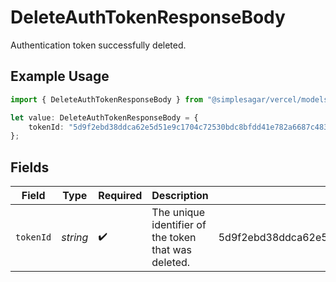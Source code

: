 # DeleteAuthTokenResponseBody

Authentication token successfully deleted.

## Example Usage

```typescript
import { DeleteAuthTokenResponseBody } from "@simplesagar/vercel/models/deleteauthtokenop.js";

let value: DeleteAuthTokenResponseBody = {
    tokenId: "5d9f2ebd38ddca62e5d51e9c1704c72530bdc8bfdd41e782a6687c48399e8391",
};
```

## Fields

| Field                                                            | Type                                                             | Required                                                         | Description                                                      | Example                                                          |
| ---------------------------------------------------------------- | ---------------------------------------------------------------- | ---------------------------------------------------------------- | ---------------------------------------------------------------- | ---------------------------------------------------------------- |
| `tokenId`                                                        | *string*                                                         | :heavy_check_mark:                                               | The unique identifier of the token that was deleted.             | 5d9f2ebd38ddca62e5d51e9c1704c72530bdc8bfdd41e782a6687c48399e8391 |